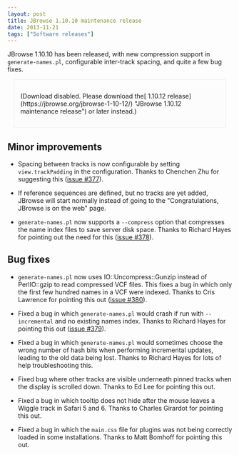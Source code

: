```yaml
---
layout: post
title: JBrowse 1.10.10 maintenance release
date: 2013-11-21
tags: ["Software releases"]
---
```


JBrowse 1.10.10 has been released, with new compression support in `generate-names.pl`, configurable inter-track spacing, and quite a few bug fixes.

<div style="padding: 2em 1em; margin: 1em; border: 1px solid #eee; background: #fcfcfc">(Download disabled.  Please download the[ 1.10.12 release](https://jbrowse.org/jbrowse-1-10-12/) "JBrowse 1.10.12 maintenance release") or later instead.)
</div>

## Minor improvements

-   Spacing between tracks is now configurable by setting
    `view.trackPadding` in the configuration. Thanks to Chenchen Zhu
    for suggesting this ([issue #377](https://github.com/gmod/jbrowse/issues/377)).

-   If reference sequences are defined, but no tracks are yet added,
    JBrowse will start normally instead of going to the
    "Congratulations, JBrowse is on the web" page.

-   `generate-names.pl` now supports a `--compress` option that
    compresses the name index files to save server disk space. Thanks
    to Richard Hayes for pointing out the need for this ([issue #378](https://github.com/gmod/jbrowse/issues/378)).

## Bug fixes

-   `generate-names.pl` now uses IO::Uncompress::Gunzip instead of
    PerlIO::gzip to read compressed VCF files. This fixes a bug in
    which only the first few hundred names in a VCF were indexed.
    Thanks to Cris Lawrence for pointing this out ([issue #380](https://github.com/gmod/jbrowse/issues/380)).

-   Fixed a bug in which `generate-names.pl` would crash if run with
    `--incremental` and no existing names index. Thanks to Richard
    Hayes for pointing this out ([issue #379](https://github.com/gmod/jbrowse/issues/379)).

-   Fixed a bug in which `generate-names.pl` would sometimes choose the
    wrong number of hash bits when performing incremental updates,
    leading to the old data being lost. Thanks to Richard Hayes for
    lots of help troubleshooting this.

-   Fixed bug where other tracks are visible underneath pinned tracks
    when the display is scrolled down. Thanks to Ed Lee for pointing
    this out.

-   Fixed a bug in which tooltip does not hide after the mouse leaves a
    Wiggle track in Safari 5 and 6. Thanks to Charles Girardot for
    pointing this out.

-   Fixed a bug in which the `main.css` file for plugins was not being
    correctly loaded in some installations. Thanks to Matt Bomhoff for
    pointing this out.

